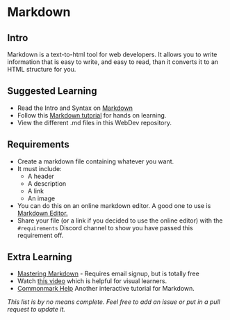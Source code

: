 # Markdown 

## Intro

Markdown is a text-to-html tool for web developers. It allows you to write information that is easy to write, and easy to read, than it converts it to an HTML structure for you. 

## Suggested Learning

- Read the Intro and Syntax on [Markdown](https://daringfireball.net/projects/markdown/)
- Follow this [Markdown tutorial](http://www.markdowntutorial.com/) for hands on learning.
- View the different .md files in this WebDev repository.

## Requirements

- Create a markdown file containing whatever you want.
- It must include: 
    - A header
    - A description
    - A link
    - An image
- You can do this on an online markdown editor. A good one to use is [Markdown Editor.](https://jbt.github.io/markdown-editor/)
- Share your file (or a link if you decided to use the online editor) with the `#requirements` Discord channel to show you have passed this requirement off.
## Extra Learning

- [Mastering Markdown](https://masteringmarkdown.com) - Requires email signup, but is totally free
- Watch [this video](https://www.youtube.com/watch?v=_gknWWa2OF0) which is helpful for visual learners.
- [Commonmark Help](http://commonmark.org/help/) Another interactive tutorial for Markdown.

*This list is by no means complete. Feel free to add an issue or put in a pull request to update it.*

